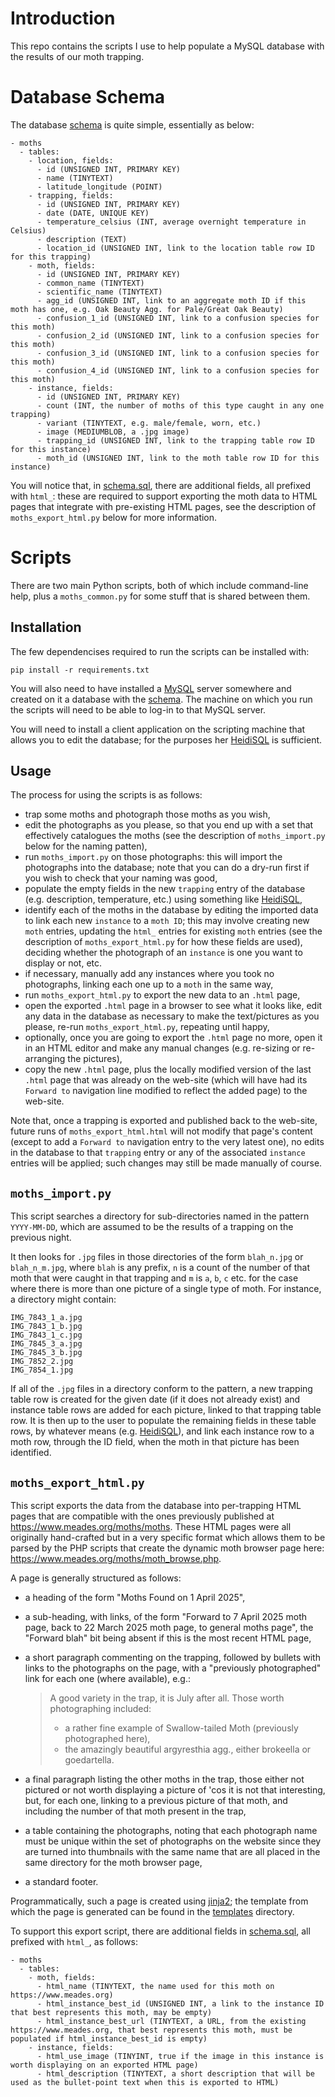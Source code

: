 # Introduction
This repo contains the scripts I use to help populate a MySQL database with the results of our moth trapping.

# Database Schema
The database [schema](schema.sql) is quite simple, essentially as below:

```
- moths
  - tables:
    - location, fields:
      - id (UNSIGNED INT, PRIMARY KEY)
      - name (TINYTEXT)
      - latitude_longitude (POINT)
    - trapping, fields:
      - id (UNSIGNED INT, PRIMARY KEY)
      - date (DATE, UNIQUE KEY)
      - temperature_celsius (INT, average overnight temperature in Celsius)
      - description (TEXT)
      - location_id (UNSIGNED INT, link to the location table row ID for this trapping)
    - moth, fields:
      - id (UNSIGNED INT, PRIMARY KEY)
      - common_name (TINYTEXT)
      - scientific_name (TINYTEXT)
      - agg_id (UNSIGNED INT, link to an aggregate moth ID if this moth has one, e.g. Oak Beauty Agg. for Pale/Great Oak Beauty)
      - confusion_1_id (UNSIGNED INT, link to a confusion species for this moth)
      - confusion_2_id (UNSIGNED INT, link to a confusion species for this moth)
      - confusion_3_id (UNSIGNED INT, link to a confusion species for this moth)
      - confusion_4_id (UNSIGNED INT, link to a confusion species for this moth)
    - instance, fields:
      - id (UNSIGNED INT, PRIMARY KEY)
      - count (INT, the number of moths of this type caught in any one trapping)
      - variant (TINYTEXT, e.g. male/female, worn, etc.)
      - image (MEDIUMBLOB, a .jpg image)
      - trapping_id (UNSIGNED INT, link to the trapping table row ID for this instance)
      - moth_id (UNSIGNED INT, link to the moth table row ID for this instance)
```

You will notice that, in [schema.sql](schema.sql), there are additional fields, all prefixed with `html_`:  these are required to support exporting the moth data to HTML pages that integrate with pre-existing HTML pages, see the description of `moths_export_html.py` below for more information.

# Scripts
There are two main Python scripts, both of which include command-line help, plus a `moths_common.py` for some stuff that is shared between them.

## Installation
The few dependencises required to run the scripts can be installed with:

```
pip install -r requirements.txt
```

You will also need to have installed a [MySQL](https://www.mysql.com/) server somewhere and created on it a database with the [schema](schema.sql).  The machine on which you run the scripts will need to be able to log-in to that MySQL server.

You will need to install a client application on the scripting machine that allows you to edit the database; for the purposes her [HeidiSQL](https://www.heidisql.com/) is sufficient.

## Usage
The process for using the scripts is as follows:

- trap some moths and photograph those moths as you wish,
- edit the photographs as you please, so that you end up with a set that effectively catalogues the moths (see the description of `moths_import.py` below for the naming patten),
- run `moths_import.py` on those photographs: this will import the photographs into the database; note that you can do a dry-run first if you wish to check that your naming was good,
- populate the empty fields in the new `trapping` entry of the database (e.g. description, temperature, etc.) using something like [HeidiSQL](https://www.heidisql.com/),
- identify each of the moths in the database by editing the imported data to link each new `instance` to a `moth ID`; this may involve creating new `moth` entries, updating the `html_` entries for existing `moth` entries (see the description of `moths_export_html.py` for how these fields are used), deciding whether the photograph of an `instance` is one you want to display or not, etc.
- if necessary, manually add any instances where you took no photographs, linking each one up to a `moth` in the same way,
- run `moths_export_html.py` to export the new data to an `.html` page,
- open the exported `.html` page in a browser to see what it looks like, edit any data in the database as necessary to make the text/pictures as you please, re-run `moths_export_html.py`, repeating until happy,
- optionally, once you are going to export the `.html` page no more, open it in an HTML editor and make any manual changes (e.g. re-sizing or re-arranging the pictures),
- copy the new `.html` page, plus the locally modified version of the last `.html` page that was already on the web-site (which will have had its `Forward to` navigation line modified to reflect the added page) to the web-site.

Note that, once a trapping is exported and published back to the web-site, future runs of `moths_export_html.html` will not modify that page's content (except to add a `Forward to` navigation entry to the very latest one), no edits in the database to that `trapping` entry or any of the associated `instance` entries will be applied; such changes may still be made manually of course.

## `moths_import.py`
This script searches a directory for sub-directories named in the pattern `YYYY-MM-DD`, which are assumed to be the results of a trapping on the previous night.

It then looks for `.jpg` files in those directories of the form `blah_n.jpg` or `blah_n_m.jpg`, where `blah` is any prefix, `n` is a count of the number of that moth that were caught in that trapping and `m` is `a`, `b`, `c` etc. for the case where there is more than one picture of a single type of moth.  For instance, a directory might contain:

```
IMG_7843_1_a.jpg
IMG_7843_1_b.jpg
IMG_7843_1_c.jpg
IMG_7845_3_a.jpg
IMG_7845_3_b.jpg
IMG_7852_2.jpg
IMG_7854_1.jpg
```

If all of the `.jpg` files in a directory conform to the pattern, a new trapping table row is created for the given date (if it does not already exist) and instance table rows are added for each picture, linked to that trapping table row.  It is then up to the user to populate the remaining fields in these table rows, by whatever means (e.g. [HeidiSQL](https://www.heidisql.com/)), and link each instance row to a moth row, through the ID field, when the moth in that picture has been identified.

## `moths_export_html.py`
This script exports the data from the database into per-trapping HTML pages that are compatible with the ones previously published at https://www.meades.org/moths/moths.  These HTML pages were all originally hand-crafted but in a very specific format which allows them to be parsed by the PHP scripts that create the dynamic moth browser page here: https://www.meades.org/moths/moth_browse.php.

A page is generally structured as follows:

- a heading of the form "Moths Found on 1 April 2025",
- a sub-heading, with links, of the form "Forward to 7 April 2025 moth page, back to 22 March 2025 moth page, to general moths page", the "Forward blah" bit being absent if this is the most recent HTML page,
- a short paragraph commenting on the trapping, followed by bullets with links to the photographs on the page, with a "previously photographed" link for each one (where available), e.g.:

  >A good variety in the trap, it is July after all.  Those worth photographing included:
  > - a rather fine example of Swallow-tailed Moth (previously photographed here),
  > - the amazingly beautiful argyresthia agg., either brokeella or goedartella.
- a final paragraph listing the other moths in the trap, those either not pictured or not worth displaying a picture of 'cos it is not that interesting, but, for each one, linking to a previous picture of that moth, and including the number of that moth present in the trap,
- a table containing the photographs, noting that each photograph name must be unique within the set of photographs on the website since they are turned into thumbnails with the same name that are all placed in the same directory for the moth browser page,
- a standard footer.

Programmatically, such a page is created using [jinja2](https://pypi.org/project/Jinja2/); the template from which the page is generated can be found in the [templates](templates) directory.

To support this export script, there are additional fields in [schema.sql](schema.sql), all prefixed with `html_`, as follows:

```
- moths
  - tables:
    - moth, fields:
      - html_name (TINYTEXT, the name used for this moth on https://www.meades.org)
      - html_instance_best_id (UNSIGNED INT, a link to the instance ID that best represents this moth, may be empty)
      - html_instance_best_url (TINYTEXT, a URL, from the existing https://www.meades.org, that best represents this moth, must be populated if html_instance_best_id is empty)
    - instance, fields:
      - html_use_image (TINYINT, true if the image in this instance is worth displaying on an exported HTML page)
      - html_description (TINYTEXT, a short description that will be used as the bullet-point text when this is exported to HTML)
```